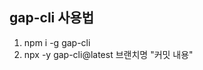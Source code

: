 <h2>gap-cli 사용법</h2>
<ol>
  <li>npm i -g gap-cli</li>
  <li>npx -y gap-cli@latest 브랜치명 "커밋 내용"</li>
</ol>
